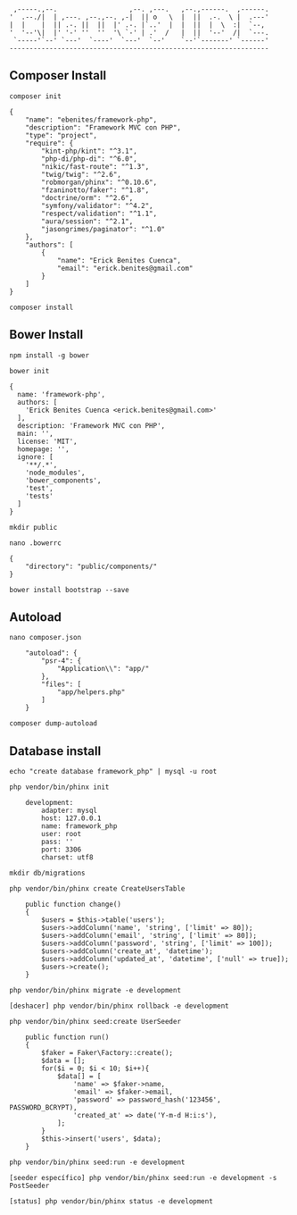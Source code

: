 
     ,-----.,--.                  ,--. ,---.   ,--.,------.  ,------.
    '  .--./|  | ,---. ,--.,--. ,-|  || o   \  |  ||  .-.  \ |  .---'
    |  |    |  || .-. ||  ||  |' .-. |`..'  |  |  ||  |  \  :|  `--, 
    '  '--'\|  |' '-' ''  ''  '\ `-' | .'  /   |  ||  '--'  /|  `---.
     `-----'`--' `---'  `----'  `---'  `--'    `--'`-------' `------'
    ----------------------------------------------------------------- 


## Composer Install

```
composer init

{
    "name": "ebenites/framework-php",
    "description": "Framework MVC con PHP",
    "type": "project",
    "require": {
        "kint-php/kint": "^3.1",
        "php-di/php-di": "^6.0",
        "nikic/fast-route": "^1.3",
        "twig/twig": "^2.6",
        "robmorgan/phinx": "^0.10.6",
        "fzaninotto/faker": "^1.8",
        "doctrine/orm": "^2.6",
        "symfony/validator": "^4.2",
        "respect/validation": "^1.1",
        "aura/session": "^2.1",
        "jasongrimes/paginator": "^1.0"
    },
    "authors": [
        {
            "name": "Erick Benites Cuenca",
            "email": "erick.benites@gmail.com"
        }
    ]
}
    
composer install
```

## Bower Install

```
npm install -g bower

bower init

{
  name: 'framework-php',
  authors: [
    'Erick Benites Cuenca <erick.benites@gmail.com>'
  ],
  description: 'Framework MVC con PHP',
  main: '',
  license: 'MIT',
  homepage: '',
  ignore: [
    '**/.*',
    'node_modules',
    'bower_components',
    'test',
    'tests'
  ]
}

mkdir public

nano .bowerrc

{
    "directory": "public/components/"
}

bower install bootstrap --save
```

## Autoload

```
nano composer.json

    "autoload": {
        "psr-4": {
            "Application\\": "app/"
        },
        "files": [
            "app/helpers.php"
        ]
    }
    
composer dump-autoload

```
    
## Database install

```
echo "create database framework_php" | mysql -u root

php vendor/bin/phinx init

    development:
        adapter: mysql
        host: 127.0.0.1
        name: framework_php
        user: root
        pass: ''
        port: 3306
        charset: utf8
        
mkdir db/migrations

php vendor/bin/phinx create CreateUsersTable

    public function change()
    {
        $users = $this->table('users');
        $users->addColumn('name', 'string', ['limit' => 80]);
        $users->addColumn('email', 'string', ['limit' => 80]);
        $users->addColumn('password', 'string', ['limit' => 100]);
        $users->addColumn('create_at', 'datetime');
        $users->addColumn('updated_at', 'datetime', ['null' => true]);
        $users->create();
    }

php vendor/bin/phinx migrate -e development

[deshacer] php vendor/bin/phinx rollback -e development

php vendor/bin/phinx seed:create UserSeeder

    public function run()
    {
        $faker = Faker\Factory::create();
        $data = [];
        for($i = 0; $i < 10; $i++){
            $data[] = [
                'name' => $faker->name,
                'email' => $faker->email,
                'password' => password_hash('123456', PASSWORD_BCRYPT),
                'created_at' => date('Y-m-d H:i:s'),
            ];
        }
        $this->insert('users', $data);
    }
    
php vendor/bin/phinx seed:run -e development

[seeder específico] php vendor/bin/phinx seed:run -e development -s PostSeeder

[status] php vendor/bin/phinx status -e development

```


